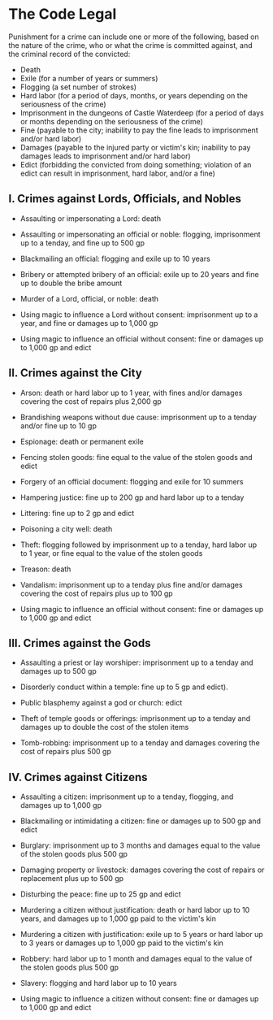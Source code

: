 # The Code Legal
Punishment for a crime can include one or more of the following, based on the nature of the crime, who or what the crime is committed against, and the criminal record of the convicted:


- Death
- Exile (for a number of years or summers)
- Flogging (a set number of strokes)
- Hard labor (for a period of days, months, or years depending on the seriousness of the crime)
- Imprisonment in the dungeons of Castle Waterdeep (for a period of days or months depending on the seriousness of the crime)
- Fine (payable to the city; inability to pay the fine leads to imprisonment and/or hard labor)
- Damages (payable to the injured party or victim's kin; inability to pay damages leads to imprisonment and/or hard labor)
- Edict (forbidding the convicted from doing something; violation of an edict can result in imprisonment, hard labor, and/or a fine)

## I. Crimes against Lords, Officials, and Nobles

- Assaulting or impersonating a Lord: death


- Assaulting or impersonating an official or noble: flogging, imprisonment up to a tenday, and fine up to 500 gp


- Blackmailing an official: flogging and exile up to 10 years


- Bribery or attempted bribery of an official: exile up to 20 years and fine up to double the bribe amount


- Murder of a Lord, official, or noble: death


- Using magic to influence a Lord without consent: imprisonment up to a year, and fine or damages up to 1,000 gp


- Using magic to influence an official without consent: fine or damages up to 1,000 gp and edict


## II. Crimes against the City

- Arson: death or hard labor up to 1 year, with fines and/or damages covering the cost of repairs plus 2,000 gp


- Brandishing weapons without due cause: imprisonment up to a tenday and/or fine up to 10 gp


- Espionage: death or permanent exile


- Fencing stolen goods: fine equal to the value of the stolen goods and edict


- Forgery of an official document: flogging and exile for 10 summers


- Hampering justice: fine up to 200 gp and hard labor up to a tenday


- Littering: fine up to 2 gp and edict


- Poisoning a city well: death


- Theft: flogging followed by imprisonment up to a tenday, hard labor up to 1 year, or fine equal to the value of the stolen goods


- Treason: death


- Vandalism: imprisonment up to a tenday plus fine and/or damages covering the cost of repairs plus up to 100 gp


- Using magic to influence an official without consent: fine or damages up to 1,000 gp and edict


## III. Crimes against the Gods

- Assaulting a priest or lay worshiper: imprisonment up to a tenday and damages up to 500 gp


- Disorderly conduct within a temple: fine up to 5 gp and edict).


- Public blasphemy against a god or church: edict


- Theft of temple goods or offerings: imprisonment up to a tenday and damages up to double the cost of the stolen items


- Tomb-robbing: imprisonment up to a tenday and damages covering the cost of repairs plus 500 gp


## IV. Crimes against Citizens

- Assaulting a citizen: imprisonment up to a tenday, flogging, and damages up to 1,000 gp


- Blackmailing or intimidating a citizen: fine or damages up to 500 gp and edict


- Burglary: imprisonment up to 3 months and damages equal to the value of the stolen goods plus 500 gp


- Damaging property or livestock: damages covering the cost of repairs or replacement plus up to 500 gp


- Disturbing the peace: fine up to 25 gp and edict


- Murdering a citizen without justification: death or hard labor up to 10 years, and damages up to 1,000 gp paid to the victim's kin


- Murdering a citizen with justification: exile up to 5 years or hard labor up to 3 years or damages up to 1,000 gp paid to the victim's kin


- Robbery: hard labor up to 1 month and damages equal to the value of the stolen goods plus 500 gp


- Slavery: flogging and hard labor up to 10 years


- Using magic to influence a citizen without consent: fine or damages up to 1,000 gp and edict